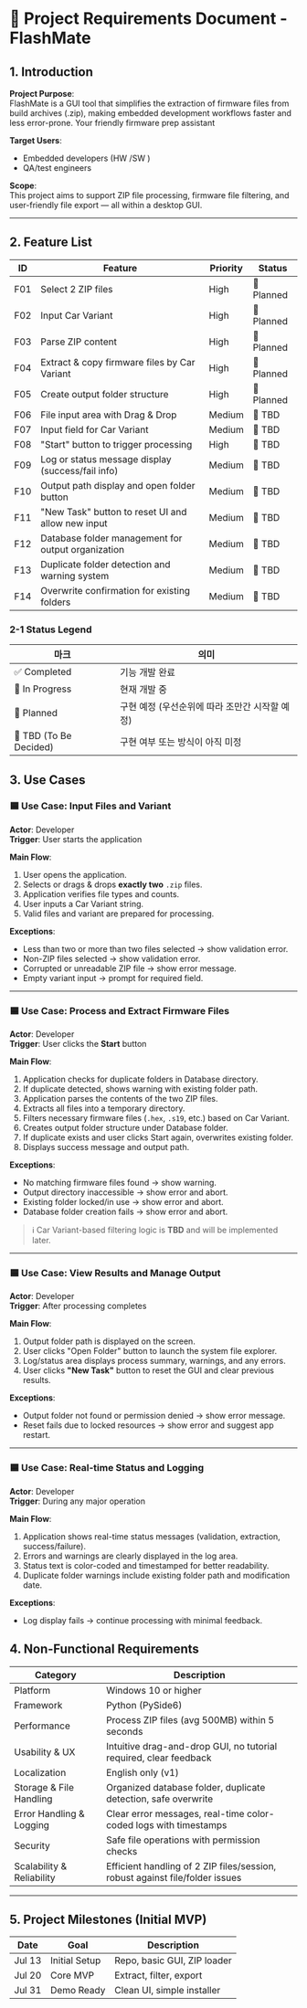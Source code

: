 # 📘 Project Requirements Document - FlashMate

## 1. Introduction
**Project Purpose**:  
FlashMate is a GUI tool that simplifies the extraction of firmware files from build archives (.zip), making embedded development workflows faster and less error-prone. Your friendly firmware prep assistant

**Target Users**:  
- Embedded developers (HW /SW )
- QA/test engineers  

**Scope**:  
This project aims to support ZIP file processing, firmware file filtering, and user-friendly file export — all within a desktop GUI.

---

## 2. Feature List

| ID | Feature | Priority | Status |
|----|---------|----------|--------|
| F01 | Select 2 ZIP files | High | 🔵 Planned |
| F02 | Input Car Variant | High | 🔵 Planned |
| F03 | Parse ZIP content | High |🔵 Planned |
| F04 | Extract & copy firmware files  by Car Variant| High | 🔵 Planned |
| F05 | Create output folder structure | High | 🔵 Planned |
| F06 | File input area with Drag & Drop | Medium | 🔲 TBD |
| F07 | Input field for Car Variant | Medium | 🔲 TBD |
| F08 | "Start" button to trigger processing | High | 🔲 TBD |
| F09 | Log or status message display (success/fail info) | Medium | 🔲 TBD |
| F10 | Output path display and open folder button | Medium | 🔲 TBD |
| F11 | "New Task" button to reset UI and allow new input | Medium   | 🔲 TBD |
| F12 | Database folder management for output organization | Medium | 🔲 TBD |
| F13 | Duplicate folder detection and warning system | Medium | 🔲 TBD |
| F14 | Overwrite confirmation for existing folders | Medium | 🔲 TBD |



### 2-1 Status Legend
| 마크                     | 의미                          |
| ---------------------- | --------------------------- |
| ✅ Completed            | 기능 개발 완료                    |
| 🔄 In Progress         | 현재 개발 중                     |
| 🔵 Planned             | 구현 예정 (우선순위에 따라 조만간 시작할 예정) |
| 🔲 TBD (To Be Decided) | 구현 여부 또는 방식이 아직 미정          |



## 3. Use Cases

### 🟦 Use Case: Input Files and Variant
**Actor**: Developer  
**Trigger**: User starts the application  

**Main Flow**:
1. User opens the application.
2. Selects or drags & drops **exactly two** `.zip` files.
3. Application verifies file types and counts.
4. User inputs a Car Variant string.
5. Valid files and variant are prepared for processing.

**Exceptions**:
- Less than two or more than two files selected → show validation error.
- Non-ZIP files selected → show validation error.
- Corrupted or unreadable ZIP file → show error message.
- Empty variant input → prompt for required field.

---

### 🟦 Use Case: Process and Extract Firmware Files
**Actor**: Developer  
**Trigger**: User clicks the **Start** button  

**Main Flow**:
1. Application checks for duplicate folders in Database directory.
2. If duplicate detected, shows warning with existing folder path.
3. Application parses the contents of the two ZIP files.
4. Extracts all files into a temporary directory.
5. Filters necessary firmware files (`.hex`, `.s19`, etc.) based on Car Variant.
6. Creates output folder structure under Database folder.
7. If duplicate exists and user clicks Start again, overwrites existing folder.
8. Displays success message and output path.

**Exceptions**:
- No matching firmware files found → show warning.
- Output directory inaccessible → show error and abort.
- Existing folder locked/in use → show error and abort.
- Database folder creation fails → show error and abort.

> ℹ️ Car Variant-based filtering logic is **TBD** and will be implemented later.

---

### 🟦 Use Case: View Results and Manage Output
**Actor**: Developer  
**Trigger**: After processing completes  

**Main Flow**:
1. Output folder path is displayed on the screen.
2. User clicks "Open Folder" button to launch the system file explorer.
3. Log/status area displays process summary, warnings, and any errors.
4. User clicks **"New Task"** button to reset the GUI and clear previous results.

**Exceptions**:
- Output folder not found or permission denied → show error message.
- Reset fails due to locked resources → show error and suggest app restart.

---

### 🟦 Use Case: Real-time Status and Logging
**Actor**: Developer  
**Trigger**: During any major operation  

**Main Flow**:
1. Application shows real-time status messages (validation, extraction, success/failure).
2. Errors and warnings are clearly displayed in the log area.
3. Status text is color-coded and timestamped for better readability.
4. Duplicate folder warnings include existing folder path and modification date.

**Exceptions**:
- Log display fails → continue processing with minimal feedback.


## 4. Non-Functional Requirements

| Category      | Description                                                        |
|---------------|--------------------------------------------------------------------|
| Platform      | Windows 10 or higher                                               |
| Framework     | Python (PySide6)                                                   |
| Performance   | Process ZIP files (avg 500MB) within 5 seconds                     |
| Usability & UX| Intuitive drag-and-drop GUI, no tutorial required, clear feedback  |
| Localization  | English only (v1)                                                  |
| Storage & File Handling | Organized database folder, duplicate detection, safe overwrite |
| Error Handling & Logging | Clear error messages, real-time color-coded logs with timestamps |
| Security      | Safe file operations with permission checks                        |
| Scalability & Reliability | Efficient handling of 2 ZIP files/session, robust against file/folder issues |

---

## 5. Project Milestones (Initial MVP)

| Date | Goal | Description |
|------|------|-------------|
| Jul 13 | Initial Setup | Repo, basic GUI, ZIP loader |
| Jul 20 | Core MVP | Extract, filter, export |
| Jul 31 | Demo Ready | Clean UI, simple installer |
